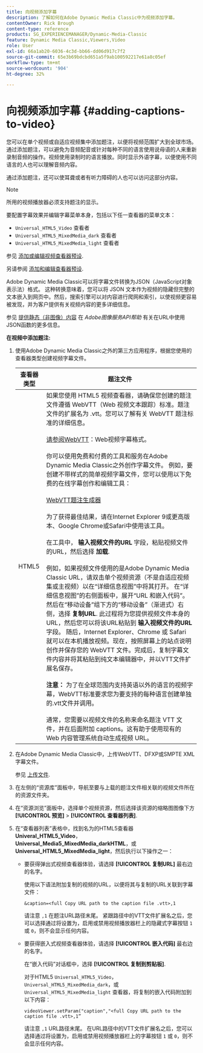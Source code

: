 ```yaml
---
title: 向视频添加字幕
description: 了解如何在Adobe Dynamic Media Classic中为视频添加字幕。
contentOwner: Rick Brough
content-type: reference
products: SG_EXPERIENCEMANAGER/Dynamic-Media-Classic
feature: Dynamic Media Classic,Viewers,Video
role: User
exl-id: 66a1ab20-6036-4c3d-bb66-dd06d917c7f2
source-git-commit: 65e3b69bdcbd651a5f9ab100592217e61a8c05ef
workflow-type: tm+mt
source-wordcount: '904'
ht-degree: 32%

---
```


# 向视频添加字幕 {#adding-captions-to-video}

您可以在单个视频或自适应视频集中添加题注，以便将视频范围扩大到全球市场。通过添加题注，可以避免为音频配音或针对每种不同的语言使用说母语的人来重新录制音频的操作。视频使用录制时的语言播放。同时显示外语字幕，以便使用不同语言的人也可以理解音频内容。

通过添加题注，还可以使耳聋或者有听力障碍的人也可以访问这部分内容。

>[!NOTE]
>
>所用的视频播放器必须支持题注的显示。

要配置字幕效果并编辑字幕菜单本身，包括以下任一查看器的菜单文本：

* `Universal_HTML5_Video` 查看者
* `Universal_HTML5_MixedMedia_dark` 查看者
* `Universal_HTML5_MixedMedia_light` 查看者

参见 [添加或编辑视频查看器预设](previewing-videos-video-viewer.md#adding_or_editing_a_video_viewer_preset).

另请参阅 [添加和编辑查看器预设](application-setup.md#adding_and_editing_viewer_presets).

Adobe Dynamic Media Classic可以将字幕文件转换为JSON（JavaScript对象表示法）格式。 这种转换意味着，您可以将 JSON 文本作为视频的隐藏但完整的文本嵌入到网页中。然后，搜索引擎可以对内容进行爬网和索引，以使视频更容易被发现，并为客户提供有关视频内容的更多详细信息。

参见 [提供静态（非图像）内容](https://experienceleague.adobe.com/docs/dynamic-media-developer-resources/image-serving-api/image-serving-api/c-serving-static-nonimage-contents.html?lang=en#image-serving-api) 在 *Adobe图像服务API帮助* 有关在URL中使用JSON函数的更多信息。

**在视频中添加题注:**

1. 使用Adobe Dynamic Media Classic之外的第三方应用程序，根据您使用的查看器类型创建视频字幕文件。

   | 查看器类型 | 题注文件 |
   |--- |--- |
   | HTML5 | 如果您使用 HTML5 视频查看器，请确保您创建的题注文件遵循 WebVTT（Web 视频文本跟踪）标准。题注文件的扩展名为 .vtt。您可以了解有关 WebVTT 题注标准的详细信息。<br><br>[请参阅WebVTT](https://w3c.github.io/webvtt/)：Web视频字幕格式。 <br><br>你可以使用免费和付费的工具和服务在Adobe Dynamic Media Classic之外创作字幕文件。 例如，要创建不带样式的简单视频字幕文件，您可以使用以下免费的在线字幕创作和编辑工具： <br><br>[WebVTT题注生成器](https://testdrive-archive.azurewebsites.net/Graphics/CaptionMaker/Default.html) <br><br>为了获得最佳结果，请在Internet Explorer 9或更高版本、Google Chrome或Safari中使用该工具。 <br><br>在工具中， <b>输入视频文件的URL</b> 字段，粘贴视频文件的URL，然后选择 <b>加载</b>. <br><br>例如，如果视频文件使用的是Adobe Dynamic Media Classic URL，请双击单个视频资源（不是自适应视频集或主视频）以在“详细信息视图”中将其打开。 在“详细信息视图”的右侧面板中，展开“URL 和嵌入代码”。然后在“移动设备”组下方的“移动设备”（渐进式）右侧，选择 <b>复制URL</b>. 此过程将为您提供视频文件本身的URL，然后您可以将该URL粘贴到 <b>输入视频文件的URL</b> 字段。 随后，Internet Explorer、Chrome 或 Safari 就可以在本机播放视频。现在，按照屏幕上的站点说明创作并保存您的 WebVTT 文件。完成后，复制字幕文件内容并将其粘贴到纯文本编辑器中，并以VTT文件扩展名保存。 <br><br><b>注意：</b> 为了在全球范围内支持英语以外的语言的视频字幕，WebVTT标准要求您为要支持的每种语言创建单独的.vtt文件并调用。 <br><br>通常，您需要以视频文件的名称来命名题注 VTT 文件，并在后面附加 captions。这有助于使用现有的 Web 内容管理系统自动生成视频 URL。 |

1. 在Adobe Dynamic Media Classic中，上传WebVTT、DFXP或SMPTE XML字幕文件。

   参见 [上传文件](uploading-files.md#uploading_files).

1. 在左侧的“资源库”面板中，导航至要与上载的题注文件相关联的视频文件所在的资源文件夹。
1. 在“资源浏览”面板中，选择单个视频资源，然后选择该资源的缩略图图像下方 **[!UICONTROL 预览]** > **[!UICONTROL 查看器列表]**.
1. 在“查看器列表”表格中，找到名为的HTML5查看器 **Univeral_HTML5_Video**， **Universal_Media5_MixedMedia_darkHTML**，或 **Universal_HTML5_MixedMedia_light**，然后执行以下操作之一：

   * 要获得弹出式视频查看器体验，请选择 **[!UICONTROL 复制URL]** 最右边的名字。

      使用以下语法附加复制的视频的URL，以便将其与复制的URL关联到字幕文件：

      `&caption=<full Copy URL path to the caption file .vtt>,1`

      请注意 `,1` 在题注URL路径末尾。 紧跟路径中的VTT文件扩展名之后，您可以选择通过将设置为，启用或禁用视频播放器栏上的隐藏式字幕按钮 `1` 或 `0`，则不会显示任何内容。

   * 要获得嵌入式视频查看器体验，请选择 **[!UICONTROL 嵌入代码]** 最右边的名字。

      在“嵌入代码”对话框中，选择 **[!UICONTROL 复制到剪贴板]**.

      对于HTML5 `Universal_HTML5_Video`， `Universal_HTML5_MixedMedia_dark`，或 `Universal_HTML5_MixedMedia_light` 查看器，将复制的嵌入代码附加到以下内容：

      `videoViewer.setParam("caption","<full Copy URL path to the caption file .vtt>,1”`

      请注意 `,1` URL路径末尾。 在URL路径中的VTT文件扩展名之后，您可以选择通过将设置为，启用或禁用视频播放器栏上的字幕按钮 `1` 或 `0`，则不会显示任何内容。
